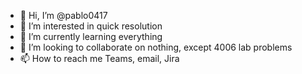 - 👋 Hi, I’m @pablo0417
- 👀 I’m interested in quick resolution
- 🌱 I’m currently learning everything
- 💞️ I’m looking to collaborate on nothing, except 4006 lab problems
- 📫 How to reach me Teams, email, Jira

<!---
pablo0417/pablo0417 is a ✨ special ✨ repository because its `README.md` (this file) appears on your GitHub profile.
You can click the Preview link to take a look at your changes.
--->
